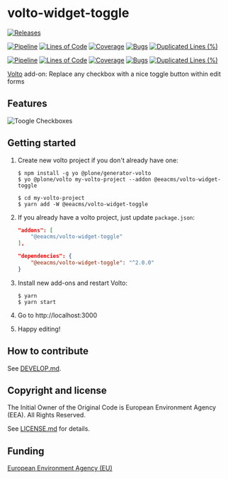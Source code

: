 # volto-widget-toggle
[![Releases](https://img.shields.io/github/v/release/eea/volto-widget-toggle)](https://github.com/eea/volto-widget-toggle/releases)

[![Pipeline](https://ci.eionet.europa.eu/buildStatus/icon?job=volto-addons%2Fvolto-widget-toggle%2Fmaster&subject=master)](https://ci.eionet.europa.eu/view/Github/job/volto-addons/job/volto-widget-toggle/job/master/display/redirect)
[![Lines of Code](https://sonarqube.eea.europa.eu/api/project_badges/measure?project=volto-widget-toggle-master&metric=ncloc)](https://sonarqube.eea.europa.eu/dashboard?id=volto-widget-toggle-master)
[![Coverage](https://sonarqube.eea.europa.eu/api/project_badges/measure?project=volto-widget-toggle-master&metric=coverage)](https://sonarqube.eea.europa.eu/dashboard?id=volto-widget-toggle-master)
[![Bugs](https://sonarqube.eea.europa.eu/api/project_badges/measure?project=volto-widget-toggle-master&metric=bugs)](https://sonarqube.eea.europa.eu/dashboard?id=volto-widget-toggle-master)
[![Duplicated Lines (%)](https://sonarqube.eea.europa.eu/api/project_badges/measure?project=volto-widget-toggle-master&metric=duplicated_lines_density)](https://sonarqube.eea.europa.eu/dashboard?id=volto-widget-toggle-master)

[![Pipeline](https://ci.eionet.europa.eu/buildStatus/icon?job=volto-addons%2Fvolto-widget-toggle%2Fdevelop&subject=develop)](https://ci.eionet.europa.eu/view/Github/job/volto-addons/job/volto-widget-toggle/job/develop/display/redirect)
[![Lines of Code](https://sonarqube.eea.europa.eu/api/project_badges/measure?project=volto-widget-toggle-develop&metric=ncloc)](https://sonarqube.eea.europa.eu/dashboard?id=volto-widget-toggle-develop)
[![Coverage](https://sonarqube.eea.europa.eu/api/project_badges/measure?project=volto-widget-toggle-develop&metric=coverage)](https://sonarqube.eea.europa.eu/dashboard?id=volto-widget-toggle-develop)
[![Bugs](https://sonarqube.eea.europa.eu/api/project_badges/measure?project=volto-widget-toggle-develop&metric=bugs)](https://sonarqube.eea.europa.eu/dashboard?id=volto-widget-toggle-develop)
[![Duplicated Lines (%)](https://sonarqube.eea.europa.eu/api/project_badges/measure?project=volto-widget-toggle-develop&metric=duplicated_lines_density)](https://sonarqube.eea.europa.eu/dashboard?id=volto-widget-toggle-develop)


[Volto](https://github.com/plone/volto) add-on: Replace any checkbox with a nice toggle button within edit forms

## Features

![Toogle Checkboxes](https://raw.githubusercontent.com/eea/volto-widget-toggle/docs/docs/volto-widget-toggle.gif)

## Getting started

1. Create new volto project if you don't already have one:

   ```
   $ npm install -g yo @plone/generator-volto
   $ yo @plone/volto my-volto-project --addon @eeacms/volto-widget-toggle

   $ cd my-volto-project
   $ yarn add -W @eeacms/volto-widget-toggle
   ```

1. If you already have a volto project, just update `package.json`:

   ```JSON
   "addons": [
       "@eeacms/volto-widget-toggle"
   ],

   "dependencies": {
       "@eeacms/volto-widget-toggle": "^2.0.0"
   }
   ```

1. Install new add-ons and restart Volto:

   ```
   $ yarn
   $ yarn start
   ```

1. Go to http://localhost:3000

1. Happy editing!

## How to contribute

See [DEVELOP.md](https://github.com/eea/volto-widget-toggle/blob/master/DEVELOP.md).

## Copyright and license

The Initial Owner of the Original Code is European Environment Agency (EEA).
All Rights Reserved.

See [LICENSE.md](https://github.com/eea/volto-widget-toggle/blob/master/LICENSE.md) for details.

## Funding

[European Environment Agency (EU)](http://eea.europa.eu)
